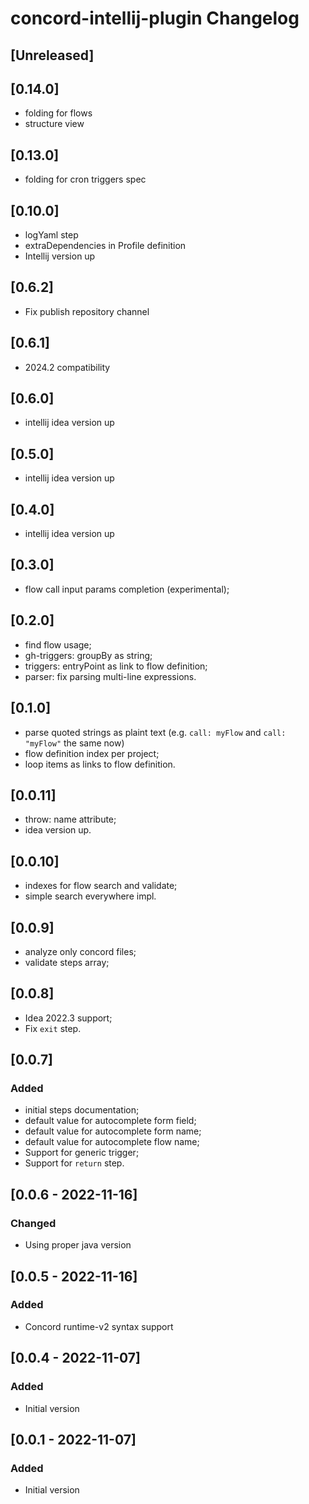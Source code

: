 # concord-intellij-plugin Changelog

## [Unreleased]

## [0.14.0]
- folding for flows
- structure view

## [0.13.0]
- folding for cron triggers spec

## [0.10.0]
- logYaml step
- extraDependencies in Profile definition
- Intellij version up

## [0.6.2]
- Fix publish repository channel

## [0.6.1]
- 2024.2 compatibility

## [0.6.0]
- intellij idea version up

## [0.5.0]
- intellij idea version up

## [0.4.0]
- intellij idea version up

## [0.3.0]
- flow call input params completion (experimental);

## [0.2.0]
- find flow usage;
- gh-triggers: groupBy as string;
- triggers: entryPoint as link to flow definition;
- parser: fix parsing multi-line expressions.

## [0.1.0]
- parse quoted strings as plaint text (e.g. `call: myFlow` and `call: "myFlow"` the same now)
- flow definition index per project;
- loop items as links to flow definition.

## [0.0.11]
- throw: name attribute;
- idea version up.

## [0.0.10]
- indexes for flow search and validate;
- simple search everywhere impl.

## [0.0.9]
- analyze only concord files;
- validate steps array;

## [0.0.8]
- Idea 2022.3 support;
- Fix `exit` step.

## [0.0.7]
### Added
- initial steps documentation;
- default value for autocomplete form field; 
- default value for autocomplete form name;
- default value for autocomplete flow name;
- Support for generic trigger;
- Support for `return` step.

## [0.0.6 - 2022-11-16]
### Changed
- Using proper java version

## [0.0.5 - 2022-11-16]
### Added
- Concord runtime-v2 syntax support

## [0.0.4 - 2022-11-07]
### Added
- Initial version

## [0.0.1 - 2022-11-07]
### Added
- Initial version